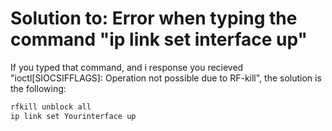 # Solution to: Error when typing the command "ip link set interface up"

If you typed that command, and i response you recieved "ioctl[SIOCSIFFLAGS]: Operation not possible due to RF-kill",
the solution is the following:
```Bash
rfkill unblock all
ip link set Yourinterface up
```
